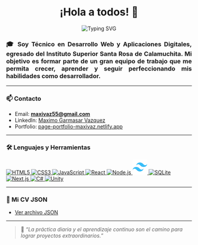 <h1 align="center">¡Hola a todos! 👋</h1>

<p align="center">
  <img src="https://readme-typing-svg.herokuapp.com?font=Fira+Code&weight=500&size=24&pause=1000&color=00C2CB&center=true&vCenter=true&width=435&lines=Soy+Maximo+Garmasar+Vazquez;Frontend+Developer+%F0%9F%96%A5%EF%B8%8F;Amante+del+Aprendizaje+Continuo+%F0%9F%92%AA" alt="Typing SVG" />
</p>

<h3 align="justify">
🎓 Soy Técnico en Desarrollo Web y Aplicaciones Digitales, egresado del Instituto Superior Santa Rosa de Calamuchita. 
Mi objetivo es formar parte de un gran equipo de trabajo que me permita crecer, aprender y seguir perfeccionando mis habilidades como desarrollador.
</h3>

---

### 📫 Contacto

- Email: **maxivaz55@gmail.com**  
- LinkedIn: [Maximo Garmasar Vazquez](https://www.linkedin.com/in/maximogarmasarvazquez)
- Portfolio: [page-portfolio-maxivaz.netlify.app](https://page-portfolio-maxivaz.netlify.app/)

---

### 🛠️ Lenguajes y Herramientas

<p align="left">
  <a href="https://developer.mozilla.org/en-US/docs/Web/HTML" target="_blank" rel="noreferrer">
    <img src="https://cdn.jsdelivr.net/gh/devicons/devicon/icons/html5/html5-original.svg" width="40" height="40" alt="HTML5"/>
  </a>
  <a href="https://developer.mozilla.org/en-US/docs/Web/CSS" target="_blank" rel="noreferrer">
    <img src="https://cdn.jsdelivr.net/gh/devicons/devicon/icons/css3/css3-original.svg" width="40" height="40" alt="CSS3"/>
  </a>
  <a href="https://developer.mozilla.org/en-US/docs/Web/JavaScript" target="_blank" rel="noreferrer">
    <img src="https://cdn.jsdelivr.net/gh/devicons/devicon/icons/javascript/javascript-original.svg" width="40" height="40" alt="JavaScript"/>
  </a>
  <a href="https://reactjs.org/" target="_blank" rel="noreferrer">
    <img src="https://cdn.jsdelivr.net/gh/devicons/devicon/icons/react/react-original.svg" width="40" height="40" alt="React"/>
  </a>
  <a href="https://nodejs.org/" target="_blank" rel="noreferrer">
    <img src="https://cdn.jsdelivr.net/gh/devicons/devicon/icons/nodejs/nodejs-original.svg" width="40" height="40" alt="Node.js"/>
  </a>
 <a href="https://tailwindcss.com/" target="_blank" rel="noreferrer">
  <img src="https://raw.githubusercontent.com/devicons/devicon/master/icons/tailwindcss/tailwindcss-plain.svg" width="40" height="40" alt="Tailwind CSS"/>
</a>
  <a href="https://www.sqlite.org/" target="_blank" rel="noreferrer">
    <img src="https://cdn.jsdelivr.net/gh/devicons/devicon/icons/sqlite/sqlite-original.svg" width="40" height="40" alt="SQLite"/>
  </a>
  <a href="https://nextjs.org/" target="_blank" rel="noreferrer">
    <img src="https://cdn.jsdelivr.net/gh/devicons/devicon/icons/nextjs/nextjs-original.svg" width="40" height="40" alt="Next.js"/>
  </a>
  <a href="https://learn.microsoft.com/en-us/dotnet/csharp/" target="_blank" rel="noreferrer">
    <img src="https://cdn.jsdelivr.net/gh/devicons/devicon/icons/csharp/csharp-original.svg" width="40" height="40" alt="C#"/>
  </a>
  <a href="https://unity.com/" target="_blank" rel="noreferrer">
    <img src="https://cdn.jsdelivr.net/gh/devicons/devicon/icons/unity/unity-original.svg" width="40" height="40" alt="Unity"/>
  </a>
</p>

---

### 📄 Mi CV JSON
- [Ver archivo JSON](https://github.com/mirandaariel/estructura-talent-pool/blob/develop/people/arg/tech/arg-tech-v9l5gw939hlx0ww4c1lqtljp8f86v6dz.json)

---

> 💬 *“La práctica diaria y el aprendizaje continuo son el camino para lograr proyectos extraordinarios.”*

